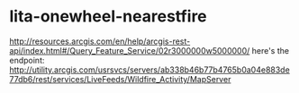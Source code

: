 # lita-onewheel-nearestfire

<jerrysv>	http://resources.arcgis.com/en/help/arcgis-rest-api/index.html#/Query_Feature_Service/02r3000000w5000000/
<jerrysv>	here's the endpoint: http://utility.arcgis.com/usrsvcs/servers/ab338b46b77b4765b0a04e883de77db6/rest/services/LiveFeeds/Wildfire_Activity/MapServer
